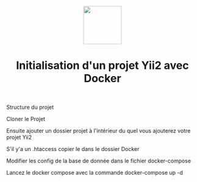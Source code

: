 <p align="center">
    <a href="https://github.com/yiisoft" target="_blank">
        <img src="https://avatars0.githubusercontent.com/u/993323" height="100px">
    </a>
    <h1 align="center">Initialisation d'un projet Yii2 avec Docker </h1>
    <br>
</p>

Structure du projet

Cloner le Projet

Ensuite ajouter un dossier projet à l'intérieur du quel vous ajouterez votre projet Yii2

S'il y'a un .htaccess copier le dans le dossier Docker

Modifier les config de la base de donnée dans le fichier docker-compose

Lancez le docker compose avec la commande docker-compose up -d
